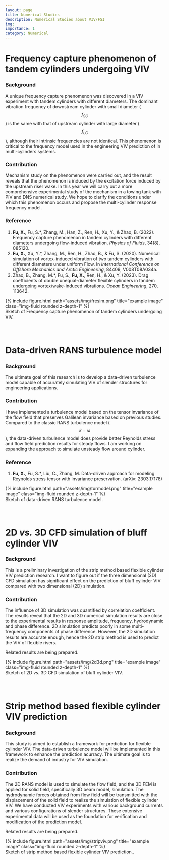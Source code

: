 ```yaml
---
layout: page
title: Numerical Studies
description: Numerical Studies about VIV/FSI
img: 
importance: 1
category: Numerical
---
```

# Frequency capture phenomenon of tandem cylinders undergoing VIV

### Background
A unique frequency capture phenomenon was discovered in a VIV experiment with tandem cylinders with different diameters. The dominant vibration frequency of downstream cylinder with small diameter ($$f_{SC}$$) is the same with that of upstream cylinder with large diameter ($$f_{LC}$$), although their intrinsic frequencies are not identical. This phenomenon is critical to the frequency model used in the engineering VIV prediction of in multi-cylinders systems. 

### Contribution
Mechanism study on the phenomenon were carried out, and the result reveals that the phenomenon is induced by the excitation force induced by the upstream riser wake. In this year we will carry out a more comprehensive experimental study of the mechanism in a towing tank with PIV and DNS numerical study. We hope to clarify the conditions under which this phenomenon occurs and propose the multi-cylinder response frequency model.

### Reference

1. **Fu, X.**, Fu, S.\*, Zhang, M., Han, Z., Ren, H., Xu, Y., & Zhao, B. (2022). Frequency capture phenomenon in tandem cylinders with different diameters undergoing flow-induced vibration. *Physics of Fluids*, 34(8), 085120.
2. **Fu, X.**, Xu, Y.\*, Zhang, M., Ren, H., Zhao, B., & Fu, S. (2020). Numerical simulation of vortex-induced vibration of two tandem cylinders with different diameters under uniform Flow. In *International Conference on Offshore Mechanics and Arctic Engineering*, 84409, V008T08A034a.
3. Zhao, B., Zhang, M.\*, Fu, S., **Fu, X.**, Ren, H., & Xu, Y. (2023). Drag coefficients of double unequal-diameter flexible cylinders in tandem undergoing vortex/wake-induced vibrations. *Ocean Engineering*, 270, 113642.



<div class="row">
    <div class="col-sm mt-3 mt-md-0">
        {% include figure.html path="assets/img/fresim.png" title="example image" class="img-fluid rounded z-depth-1" %}
    </div>
</div>
<div class="caption">
    Sketch of Frequency capture phenomenon of tandem cylinders undergoing VIV.
</div>



<h1 style="margin-top: 80px;">Data-driven RANS turbulence model</h1>

### Background
The ultimate goal of this research is to develop a data-driven turbulence model capable of accurately simulating VIV of slender structures for engineering applications.

### Contribution
I have implemented a turbulence model based on the tensor invariance of the flow field that preserves Galilean invariance based on previous studies. Compared to the classic RANS turbulence model ($$k-\omega$$), the data-driven turbulence model does provide better Reynolds stress and flow field prediction results for steady flows. I am working on expanding the approach to simulate unsteady flow around cylinder.

### Reference
1. **Fu, X.**, Fu, S.\*, Liu, C., Zhang, M. Data-driven approach for modeling Reynolds stress tensor with invariance preservation. (arXiv: 2303.17178)



<div class="row">
    <div class="col-sm mt-3 mt-md-0">
        {% include figure.html path="assets/img/turmodel.png" title="example image" class="img-fluid rounded z-depth-1" %}
    </div>
</div>
<div class="caption">
    Sketch of data-driven RANS turbulence model.
</div>


<h1 style="margin-top: 80px;">2D <em>vs.</em> 3D CFD simulation of bluff cylinder VIV</h1>

### Background
This is a preliminary investigation of the strip method based flexible cylinder VIV prediction research. I want to figure out if the three dimensional (3D) CFD simulation has significant effect on the prediction of bluff cylinder VIV compared with two dimensional (2D) simulation.

### Contribution
The influence of 3D simulation was quantified by correlation coefficient. The results reveal that the 2D and 3D numerical simulation results are close to the experimental results in response amplitude, frequency, hydrodynamic and phase difference. 2D simulation predicts poorly in some multi-frequency components of phase difference. However, the 2D simulation results are accurate enough, hence the 2D strip method is used to predict the VIV of flexible risers.

Related results are being prepared.


<div class="row">
    <div class="col-sm mt-3 mt-md-0">
        {% include figure.html path="assets/img/2d3d.png" title="example image" class="img-fluid rounded z-depth-1" %}
    </div>
</div>
<div class="caption">
    Sketch of 2D <em>vs.</em> 3D CFD simulation of bluff cylinder VIV.
</div>


<h1 style="margin-top: 80px;">Strip method based flexible cylinder VIV prediction</h1>

### Background
This study is aimed to establish a framework for prediction for flexible cylinder VIV. The data-driven turbulence model will be implemented in this framework to enhance the prediction acurracy. The ultimate goal is to realize the demand of industry for VIV simulation. 

### Contribution
The 2D RANS model is used to simulate the flow field, and the 3D FEM is applied for solid field, specifically 3D beam model, simulation. The hydrodynamic forces obtained from flow field will be transmitted with the displacement of the solid field to realize the simulation of flexible cylinder VIV. We have conducted VIV experiments with various background currents and various configurations of slender structures. These extensive experimental data will be used as the foundation for verification and modification of the prediction model. 

Related results are being prepared.


<div class="row">
    <div class="col-sm mt-3 mt-md-0">
        {% include figure.html path="assets/img/stripviv.png" title="example image" class="img-fluid rounded z-depth-1" %}
    </div>
</div>
<div class="caption">
    Sketch of strip method based flexible cylinder VIV prediction..
</div>
